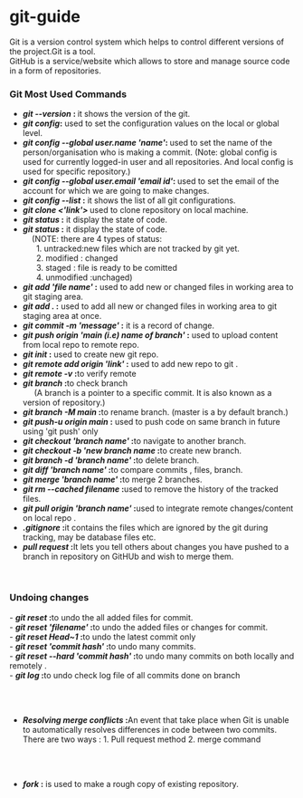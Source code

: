 # git-guide

Git is a version control system which helps to control different versions of the  project.Git is a tool.
<br>
GitHub is a service/website which allows to store and manage source code in a form of repositories.
<br>

### Git Most Used Commands

- <b> <i> git --version </i>: </b> it shows the version of the git.
- <b> <i> git config</i>:</b> used to set  the configuration values on the local or global level. 
- <b><i> git config --global user.name 'name'</i>: </b> used to set the name of the person/organisation who is making a commit. (Note: global config is used for currently logged-in user and all repositories. And local config is used for specific repository.)
- <b><i> git config --global user.email 'email id'</i>: </b> used to set the email  of the account for which we are going to make changes.
- <b><i> git config --list </i> :</b>   it shows the list of all  git configurations.  
- <b><i>git clone <'link'> </i> </b> used to clone repository on local machine.
- <b><i> git status </i> :</b> it display the state of code.
-  <b><i> git status </i> :</b> it display the state of code. <br>
 &nbsp;&nbsp;&nbsp;  (NOTE: there are 4 types of status: <br> &nbsp;&nbsp;&nbsp;&nbsp;&nbsp; 1. untracked:new files which are not tracked by git yet.<br> &nbsp;&nbsp;&nbsp;&nbsp;&nbsp; 2. modified : changed <br>&nbsp;&nbsp;&nbsp;&nbsp;&nbsp; 3. staged : file is ready to be comitted <br> &nbsp;&nbsp;&nbsp;&nbsp;&nbsp; 4. unmodified :unchaged)
-  <b><i> git add 'file name' </i> :</b> used to add new or changed files in working area  to git staging area. <br>
-  <b><i> git add . </i> :</b> used to  add all new or changed files in working area  to git staging area at once. <br>
- <b><i> git commit -m 'message' </i> :</b> it is a record of change. <br>
- <b><i> git push origin 'main (i.e) name of branch' </i> :</b> used to upload content from local repo to remote repo. <br>
- <b><i> git init</i> :</b> used to create new git repo. <br>
- <b><i> git remote add origin  'link'</i> :</b> used to add new repo to git . <br>
- <b><i> git remote -v </i> :</b>to verify remote <br>
- <b><i> git branch </i> :</b>to check branch<br> &nbsp; &nbsp; &nbsp;(A branch is a pointer to a specific commit. It is also known as a version of repository.)
- <b><i> git branch -M main</i> :</b>to rename branch.  (master is a by default branch.)<br>
- <b><i> git push-u origin main </i> :</b> used to push code on same branch in future using 'git push' only <br>
- <b><i> git checkout 'branch name'</i> :</b>to navigate to another branch. <br>
- <b><i> git checkout -b 'new branch name</i> :</b>to create new branch. <br>
- <b><i> git branch -d 'branch name'</i> :</b>to delete branch. <br>
- <b><i> git diff 'branch name'</i> :</b>to compare commits , files, branch. <br>
- <b><i> git merge 'branch name'</i> :</b>to merge 2 branches. <br>
- <b><i> git rm --cached filename</i> :</b>used to remove the  history of the tracked files. <br>
- <b><i> git pull origin 'branch name'</i> :</b>used to integrate remote changes/content on local repo . <br>
- <b><i> .gitignore </i> :</b>it contains the files which are ignored by the git during tracking, may be database files etc. <br>
- <b><i> pull request </i> :</b>It lets you tell others about changes you have pushed to a branch in repository on GitHUb and wish to merge them. <br>
<br>
<h3>Undoing changes</h3>
- <b><i> git reset</i> :</b>to undo the all added files for commit. <br>
- <b><i> git reset 'filename'</i> :</b>to undo the added files or changes for commit. <br>
- <b><i> git reset Head~1</i> :</b>to undo the latest commit only <br>
- <b><i> git reset 'commit hash'</i> :</b>to undo many commits. <br>
- <b><i> git reset --hard 'commit hash'</i> :</b>to undo many commits on both locally and remotely . <br>
- <b><i> git log</i> :</b>to undo check log file of all commits done on branch <br>


<br><br>
- <b><i> Resolving merge conflicts</i> :</b>An event  that take place when Git is unable to automatically resolves differences in code between two commits. There are two ways : 1. Pull request method 2. merge command <br>

<br><br>
- <b><i> fork</i> :</b> is used to make a rough copy of existing repository.  <br>
